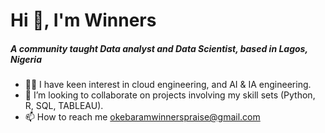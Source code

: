 # Hi 👋, I'm Winners 

##### A community taught Data analyst and Data Scientist, based in Lagos, Nigeria 

- 👩‍💻 I have keen interest in cloud engineering, and AI & IA engineering.
- 👀 I’m looking to collaborate on projects involving my skill sets (Python, R, SQL, TABLEAU).
- 📫 How to reach me okebaramwinnerspraise@gmail.com

